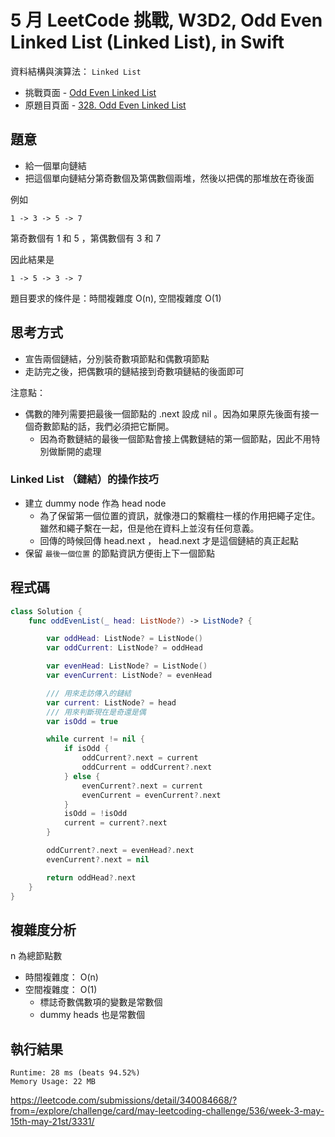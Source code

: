 # 5 月 LeetCode 挑戰, W3D2, Odd Even Linked List (Linked List), in Swift

資料結構與演算法： `Linked List`

- 挑戰頁面 - [Odd Even Linked List](https://leetcode.com/explore/challenge/card/may-leetcoding-challenge/536/week-3-may-15th-may-21st/3331/)
- 原題目頁面 - [328. Odd Even Linked List](https://leetcode.com/problems/odd-even-linked-list/)

## 題意

- 給一個單向鏈結
- 把這個單向鏈結分第奇數個及第偶數個兩堆，然後以把偶的那堆放在奇後面

例如

``` text
1 -> 3 -> 5 -> 7
```

第奇數個有 1 和 5 ，第偶數個有 3 和 7

因此結果是

``` text
1 -> 5 -> 3 -> 7
```

題目要求的條件是：時間複雜度 O(n), 空間複雜度 O(1)

## 思考方式

- 宣告兩個鏈結，分別裝奇數項節點和偶數項節點
- 走訪完之後，把偶數項的鏈結接到奇數項鏈結的後面即可

注意點：

- 偶數的陣列需要把最後一個節點的 .next 設成 nil 。因為如果原先後面有接一個奇數節點的話，我們必須把它斷開。
  - 因為奇數鏈結的最後一個節點會接上偶數鏈結的第一個節點，因此不用特別做斷開的處理

### Linked List （鏈結）的操作技巧

- 建立 dummy node 作為 head node
  - 為了保留第一個位置的資訊，就像港口的繫纜柱一樣的作用把繩子定住。雖然和繩子繫在一起，但是他在資料上並沒有任何意義。
  - 回傳的時候回傳 head.next ， head.next 才是這個鏈結的真正起點
- 保留 `最後一個位置` 的節點資訊方便街上下一個節點

## 程式碼

``` swift
class Solution {
    func oddEvenList(_ head: ListNode?) -> ListNode? {

        var oddHead: ListNode? = ListNode()
        var oddCurrent: ListNode? = oddHead

        var evenHead: ListNode? = ListNode()
        var evenCurrent: ListNode? = evenHead

        /// 用來走訪傳入的鏈結
        var current: ListNode? = head
        /// 用來判斷現在是奇還是偶
        var isOdd = true

        while current != nil {
            if isOdd {
                oddCurrent?.next = current
                oddCurrent = oddCurrent?.next
            } else {
                evenCurrent?.next = current
                evenCurrent = evenCurrent?.next
            }
            isOdd = !isOdd
            current = current?.next
        }

        oddCurrent?.next = evenHead?.next
        evenCurrent?.next = nil

        return oddHead?.next
    }
}
```

## 複雜度分析

n 為總節點數

- 時間複雜度： O(n)
- 空間複雜度： O(1)
  - 標誌奇數偶數項的變數是常數個
  - dummy heads 也是常數個

## 執行結果

``` text
Runtime: 28 ms (beats 94.52%)
Memory Usage: 22 MB
```

https://leetcode.com/submissions/detail/340084668/?from=/explore/challenge/card/may-leetcoding-challenge/536/week-3-may-15th-may-21st/3331/